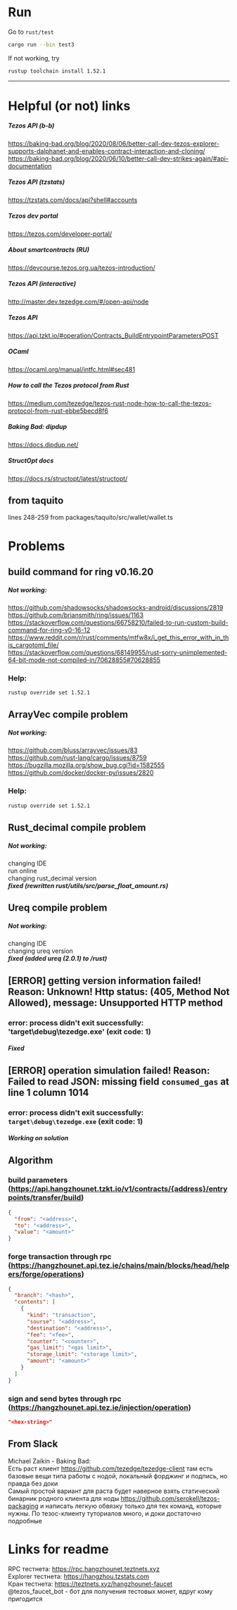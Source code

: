 ﻿# Run  
Go to `rust/test`    
```bash  
cargo run --bin test3  
```  
If not working, try  
```bash  
rustup toolchain install 1.52.1  
```
---  
  
# Helpful (or not) links  
##### Tezos API (b-b)  
https://baking-bad.org/blog/2020/08/06/better-call-dev-tezos-explorer-supports-dalphanet-and-enables-contract-interaction-and-cloning/  
https://baking-bad.org/blog/2020/06/10/better-call-dev-strikes-again/#api-documentation  
##### Tezos API (tzstats)  
https://tzstats.com/docs/api?shell#accounts  
##### Tezos dev portal  
https://tezos.com/developer-portal/  
##### About smartcontracts (RU)  
https://devcourse.tezos.org.ua/tezos-introduction/  
##### Tezos API (interactive)  
http://master.dev.tezedge.com/#/open-api/node  
##### Tezos API  
https://api.tzkt.io/#operation/Contracts_BuildEntrypointParametersPOST  
##### OCaml  
https://ocaml.org/manual/intfc.html#sec481  
##### How to call the Tezos protocol from Rust  
https://medium.com/tezedge/tezos-rust-node-how-to-call-the-tezos-protocol-from-rust-ebbe5becd8f6  
##### Baking Bad: dipdup  
https://docs.dipdup.net/  
##### StructOpt docs  
https://docs.rs/structopt/latest/structopt/  
  
## from taquito  
lines 248-259 from packages/taquito/src/wallet/wallet.ts  
  
# Problems  
## build command for ring v0.16.20  
##### Not working:  
https://github.com/shadowsocks/shadowsocks-android/discussions/2819  
https://github.com/briansmith/ring/issues/1163  
https://stackoverflow.com/questions/66758210/failed-to-run-custom-build-command-for-ring-v0-16-12  
https://www.reddit.com/r/rust/comments/mtfw8x/i_get_this_error_with_in_this_cargotoml_file/  
https://stackoverflow.com/questions/68149955/rust-sorry-unimplemented-64-bit-mode-not-compiled-in/70628855#70628855  
  
### Help:  
```bash  
rustup override set 1.52.1  
```  
  
## ArrayVec compile problem  
##### Not working:  
https://github.com/bluss/arrayvec/issues/83  
https://github.com/rust-lang/cargo/issues/8759  
https://bugzilla.mozilla.org/show_bug.cgi?id=1582555  
https://github.com/docker/docker-py/issues/2820  
  
### Help:  
```bash  
rustup override set 1.52.1  
```  
  
## Rust_decimal compile problem  
##### Not working:  
changing IDE  
run online  
changing rust_decimal version  
***fixed (rewritten rust/utils/src/parse_float_amount.rs)***  
  
## Ureq compile problem  
##### Not working:  
changing IDE  
changing ureq version  
***fixed (added ureq (2.0.1) to /rust)***  
  

## [ERROR] getting version information failed! Reason: Unknown! Http status: (405, Method Not Allowed), message: Unsupported HTTP method  
### error: process didn't exit successfully: 'target\debug\tezedge.exe' (exit code: 1)  
##### ***Fixed***  
  
  
## [ERROR] operation simulation failed! Reason: Failed to read JSON: missing field `consumed_gas` at line 1 column 1014  
### error: process didn't exit successfully: `target\debug\tezedge.exe` (exit code: 1)  
##### ***Working on solution***  
  
  
## Algorithm  
### build parameters (https://api.hangzhounet.tzkt.io/v1/contracts/{address}/entrypoints/transfer/build)  
```json
{
  "from": "<address>",
  "to": "<address>",
  "value": "<amount>"
}
```
### forge transaction through rpc (https://hangzhounet.api.tez.ie/chains/main/blocks/head/helpers/forge/operations)  
```json
{
  "branch": "<hash>",
  "contents": [
    {
      "kind": "transaction",
      "sourse": "<address>",
      "destination": "<address>",
      "fee": "<fee>",
      "counter": "<counter>",
      "gas_limit": "<gas limit>",
      "storage_limit": "<storage limit>",
      "amount": "<amount>"
    }
  ]
}
```
### sign and send bytes through rpc (https://hangzhounet.api.tez.ie/injection/operation)  
```json
"<hex-string>"
```
  
  
## From Slack  
Michael Zaikin - Baking Bad:  
Есть раст клиент https://github.com/tezedge/tezedge-client там есть базовые вещи типа работы с нодой, локальный форджинг и подпись, но правда без доки  
Самый простой вариант для раста будет наверное взять статический бинарник родного клиента для ноды https://github.com/serokell/tezos-packaging и написать легкую обвязку только для тех команд, которые нужны.
По тезос-клиенту туториалов много, и доки достаточно подробные  
  
  
# Links for readme  
RPC тестнета: https://rpc.hangzhounet.teztnets.xyz  
Explorer тестнета: https://hangzhou.tzstats.com  
Кран тестнета: https://teztnets.xyz/hangzhounet-faucet  
@tezos_faucet_bot - бот для получения тестовых монет, вдруг кому пригодится  
